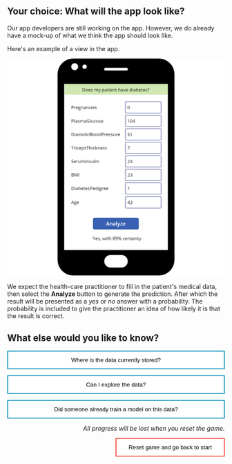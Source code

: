 <style>
.button  {
  border: none;
  color: black;
  width: 100%;
  padding: 12px 28px;
  background-color: white;
  border: 2px solid #008CBA;
  transition-duration: 0.4s;
}
.button:hover  {
  background-color: #008CBA;
  color: white; 
  border: 2px solid #008CBA;
}
.resetbutton  {
  border: none;
  color: black;
  float: right;
  padding: 12px 28px;
  background-color: white;
  border: 2px solid #f44336;
  transition-duration: 0.4s;
}
.resetbutton:hover  {
  background-color: #f44336;
  color: white; 
  border: 2px solid #f44336;
}
</style>

## Your choice: What will the app look like?

Our app developers are still working on the app. However, we do already have a mock-up of what we think the app should look like. 

Here's an example of a view in the app. 

![Screenshot of application showing input and diabetes prediction.](../media/mock-up-app.png)

We expect the health-care practitioner to fill in the patient's medical data, then select the **Analyze** button to generate the prediction. After which the result will be presented as a *yes* or *no* answer with a probability. The probability is included to give the practitioner an idea of how likely it is that the result is correct.

## What else would you like to know?

<button class="button" onclick="window.location.href='Q1/02';">Where is the data currently stored?</button>

<button class="button" onclick="window.location.href='Q1/03';">Can I explore the data?</button>

<button class="button" onclick="window.location.href='Q1/04';">Did someone already train a model on this data?</button>

<p style="text-align:right;"><i>All progress will be lost when you reset the game.</i></p>

<button class="resetbutton" onclick="window.location.href='https://microsoftlearning.github.io/mslearn-aml-design/';">Reset game and go back to start</button>
